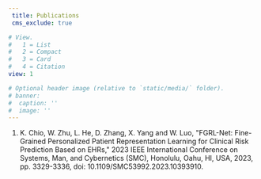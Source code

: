 ```yaml
---
 title: Publications
 cms_exclude: true

# View.
#   1 = List
#   2 = Compact
#   3 = Card
#   4 = Citation
view: 1

# Optional header image (relative to `static/media/` folder).
# banner:
#  caption: ''
#  image: ''
---
```



1. K. Chio, W. Zhu, L. He, D. Zhang, X. Yang and W. Luo, "FGRL-Net: Fine-Grained Personalized Patient Representation Learning for Clinical Risk Prediction Based on EHRs," 2023 IEEE International Conference on Systems, Man, and Cybernetics (SMC), Honolulu, Oahu, HI, USA, 2023, pp. 3329-3336, doi: 10.1109/SMC53992.2023.10393910.

